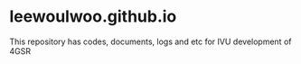 # leewoulwoo.github.io
This repository has codes, documents, logs and etc for IVU development of 4GSR
